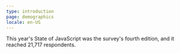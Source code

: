 ```yaml
---
type: introduction
page: demographics
locale: en-US
---
```


This year's State of JavaScript was the survey's fourth edition, and it reached 21,717 respondents. 
